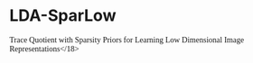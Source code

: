 # LDA-SparLow
<font face="黑体">Trace Quotient with Sparsity Priors for Learning Low Dimensional Image Representations</18>
